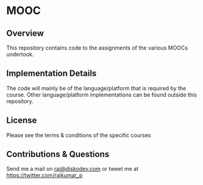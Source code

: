 # MOOC

## Overview
This repository contains code to the assignments of the various MOOCs undertook.

## Implementation Details
The code will mainly be of the language/platform that is required by the course. Other language/platform implementations can be found outside this repository.

## License
Please see the terms & conditions of the specific courses

## Contributions & Questions
Send me a mail on <raj@diskodev.com> or tweet me at <https://twitter.com/rajkumar_p>